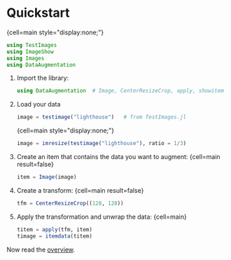 
# Quickstart

{cell=main style="display:none;"}
```julia
using TestImages
using ImageShow
using Images
using DataAugmentation
```

1. Import the library:
    ```julia
    using DataAugmentation  # Image, CenterResizeCrop, apply, showitem
    ```

2. Load your data

    ```julia
    image = testimage("lighthouse")   # from TestImages.jl
    ```

    {cell=main style="display:none;"}
    ```julia
    image = imresize(testimage("lighthouse"), ratio = 1/3)
    ```

3. Create an item that contains the data you want to augment:
    {cell=main result=false}
    ```julia
    item = Image(image)
    ```

4. Create a transform:
    {cell=main result=false}
    ```julia
    tfm = CenterResizeCrop((128, 128))
    ```

5. Apply the transformation and unwrap the data:
    {cell=main}
    ```julia
    titem = apply(tfm, item)
    timage = itemdata(titem)
    ```


Now read the [overview](./overview.md).



